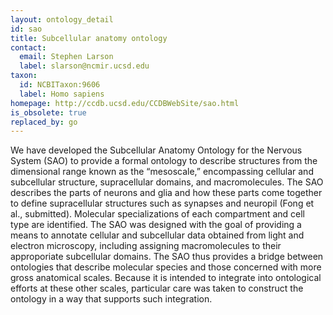 ```yaml
---
layout: ontology_detail
id: sao
title: Subcellular anatomy ontology
contact:
  email: Stephen Larson
  label: slarson@ncmir.ucsd.edu
taxon:
  id: NCBITaxon:9606
  label: Homo sapiens
homepage: http://ccdb.ucsd.edu/CCDBWebSite/sao.html
is_obsolete: true
replaced_by: go
---
```


We have developed the Subcellular Anatomy Ontology for the Nervous System (SAO) to provide a formal ontology to describe structures from the dimensional range known as the “mesoscale,” encompassing cellular and subcellular structure, supracellular domains, and macromolecules. The SAO describes the parts of neurons and glia and how these parts come together to define supracellular structures such as synapses and neuropil (Fong et al., submitted).  Molecular specializations of each compartment and cell type are identified. The SAO was designed with the goal of providing a means to annotate cellular and subcellular data obtained from light and electron microscopy, including assigning macromolecules to their approporiate subcellular domains.  The SAO thus provides a bridge between ontologies that describe molecular species and those concerned with more gross anatomical scales.  Because it is intended to integrate into ontological efforts at these other scales, particular care was taken to construct the ontology in a way that supports such integration.
